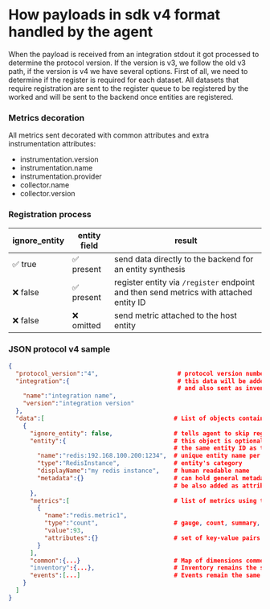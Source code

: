 # How payloads in sdk v4 format handled by the agent

When the payload is received from an integration stdout it got processed to determine the protocol version. If the version is v3, we follow the old v3 path, if the version is v4 we have several options. First of all, we need to determine if the register is required for each dataset. All datasets that require registration are sent to the register queue to be registered by the worked and will be sent to the backend once entities are registered.

### Metrics decoration
All metrics sent decorated with common attributes and extra instrumentation attributes:
- instrumentation.version
- instrumentation.name
- instrumentation.provider
- collector.name
- collector.version

### Registration process
| ignore_entity | entity field | result |
|---|---|---|
| ✅ true | ✅ present | send data directly to the backend for an entity synthesis  |
| ❌ false | ✅ present | register entity via `/register` endpoint and then send metrics with attached entity ID  |
| ❌ false | ❌ omitted | send metric attached to the host entity  |

### JSON protocol v4 sample

```json
{
  "protocol_version":"4",                      # protocol version number
  "integration":{                              # this data will be added to all metrics and events as attributes,                                               
                                               # and also sent as inventory
    "name":"integration name",
    "version":"integration version"
  },
  "data":[                                    # List of objects containing entities, metrics, events and inventory
    {
      "ignore_entity": false,                 # tells agent to skip register for this payload
      "entity":{                              # this object is optional. If it's not provided, then the Entity will get 
                                              # the same entity ID as the agent that executes the integration. 
        "name":"redis:192.168.100.200:1234",  # unique entity name per customer account
        "type":"RedisInstance",               # entity's category
        "displayName":"my redis instance",    # human readable name
        "metadata":{}                         # can hold general metadata or tags. Both are key-value pairs that will 
                                              # be also added as attributes to all metrics and events
      },
      "metrics":[                             # list of metrics using the dimensional metric format
        {
          "name":"redis.metric1",
          "type":"count",                     # gauge, count, summary, cumulative-count, rate or cumulative-rate
          "value":93, 
          "attributes":{}                     # set of key-value pairs that define the dimensions of the metric
        }
      ],
      "common":{...}                          # Map of dimensions common to every entity metric. Only string supported.
      "inventory":{...},                      # Inventory remains the same
      "events":[...]                          # Events remain the same
    }
  ]
}
```